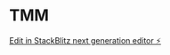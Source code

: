 # TMM

[Edit in StackBlitz next generation editor ⚡️](https://stackblitz.com/~/github.com/Guillaume-MM/TMM)